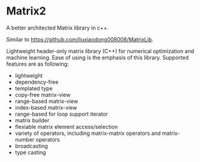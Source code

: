 # Matrix2
A better architected Matrix library in c++.

Similar to https://github.com/liuxiaodong008008/MatrixLib.

Lightweight header-only matrix library (C++) for numerical optimization and machine learning.
Ease of using is the emphasis of this library. Supported features are as following:

* lightweight
* dependency-free
* templated type
* copy-free matrix-view
* range-based matrix-view
* index-based matrix-view
* range-based for loop support iterator
* matrix builder
* flexiable matrix element access/selection
* variety of operators, including matrix-matrix operators and matrix-number operators
* broadcasting
* type casting
